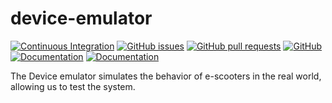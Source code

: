 # device-emulator
[![Continuous Integration](https://github.com/e-scooter-2077/device-emulator/actions/workflows/ci.yml/badge.svg?event=push)](https://github.com/e-scooter-2077/device-emulator/actions/workflows/ci.yml)
[![GitHub issues](https://img.shields.io/github/issues-raw/e-scooter-2077/device-emulator?style=plastic)](https://github.com/e-scooter-2077/device-emulator/issues)
[![GitHub pull requests](https://img.shields.io/github/issues-pr-raw/e-scooter-2077/device-emulator?style=plastic)](https://github.com/e-scooter-2077/device-emulator/pulls)
[![GitHub](https://img.shields.io/github/license/e-scooter-2077/device-emulator?style=plastic)](/LICENSE)
[![Documentation](https://img.shields.io/badge/documentation-click%20here-informational?style=plastic)](https://e-scooter-2077.github.io/documentation/implementation/index.html)
[![Documentation](https://img.shields.io/badge/requirements-click%20here-informational?style=plastic)](https://e-scooter-2077.github.io/documentation/Device%20Emulator/Requirements.html)

The Device emulator simulates the behavior of e-scooters in the real world, allowing us to test the system.
